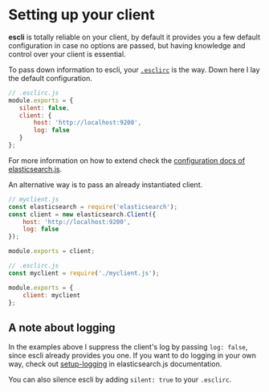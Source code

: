 # Setting up your client

__escli__ is totally reliable on your client, by default it
provides you a few default configuration in case no options are
passed, but having knowledge and control over your client is
essential.

To pass down information to escli, your [`.esclirc`](esclirc.md) is the way.
Down here I lay the default configuration.

``` javascript
// .esclirc.js
module.exports = {
   silent: false,
   client: {
       host: 'http://localhost:9200',
       log: false
   }
};
```

For more information on how to extend check the [configuration docs of
elasticsearch.js](https://www.elastic.co/guide/en/elasticsearch/client/javascript-api/current/configuration.html).

An alternative way is to pass an already instantiated client.

``` javascript
// myclient.js
const elasticsearch = require('elasticsearch');
const client = new elasticsearch.Client({
    host: 'http://localhost:9200',
    log: false
});

module.exports = client;
```

``` javascript
// .esclirc.js
const myclient = require('./myclient.js');

module.exports = {
    client: myclient
};
```

## A note about logging

In the examples above I suppress the client's log by passing `log: false`, since
escli already provides you one. If you want to do logging in your own way, check
out
[setup-logging](https://www.elastic.co/guide/en/elasticsearch/client/javascript-api/current/logging.html)
in elasticsearch.js documentation.

You can also silence escli by adding `silent: true` to your `.esclirc`.
